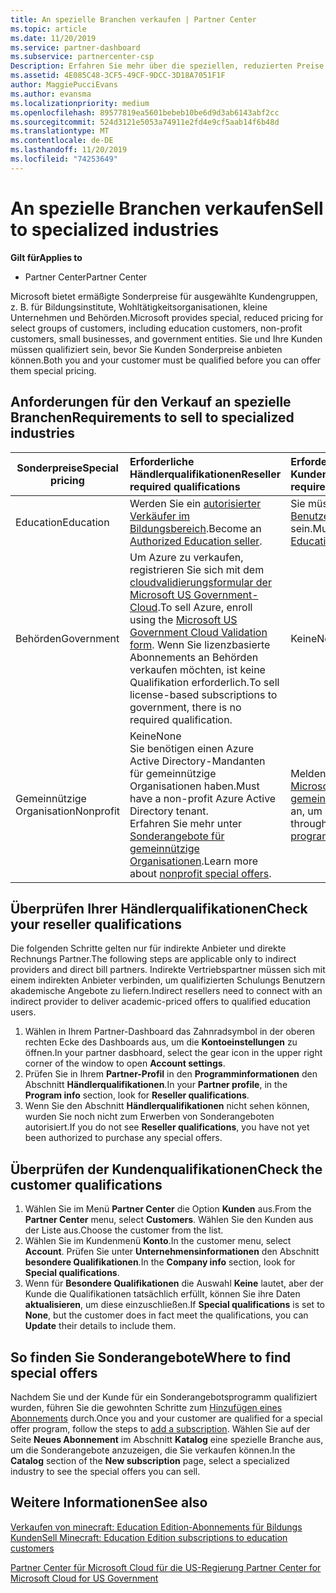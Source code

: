 ```yaml
---
title: An spezielle Branchen verkaufen | Partner Center
ms.topic: article
ms.date: 11/20/2019
ms.service: partner-dashboard
ms.subservice: partnercenter-csp
Description: Erfahren Sie mehr über die speziellen, reduzierten Preise für bestimmte Kundengruppen von Microsoft, einschließlich Bildungs Kunden, gemeinnützige Kunden und Regierungsbehörden.
ms.assetid: 4E085C48-3CF5-49CF-9DCC-3D18A7051F1F
author: MaggiePucciEvans
ms.author: evansma
ms.localizationpriority: medium
ms.openlocfilehash: 89577819ea5601bebeb10be6d9d3ab6143abf2cc
ms.sourcegitcommit: 524d3121e5053a74911e2fd4e9cf5aab14f6b48d
ms.translationtype: MT
ms.contentlocale: de-DE
ms.lasthandoff: 11/20/2019
ms.locfileid: "74253649"
---
```

# <a name="sell-to-specialized-industries"></a><span data-ttu-id="eb84c-103">An spezielle Branchen verkaufen</span><span class="sxs-lookup"><span data-stu-id="eb84c-103">Sell to specialized industries</span></span>

<span data-ttu-id="eb84c-104">**Gilt für**</span><span class="sxs-lookup"><span data-stu-id="eb84c-104">**Applies to**</span></span>

-  <span data-ttu-id="eb84c-105">Partner Center</span><span class="sxs-lookup"><span data-stu-id="eb84c-105">Partner Center</span></span>

<span data-ttu-id="eb84c-106">Microsoft bietet ermäßigte Sonderpreise für ausgewählte Kundengruppen, z. B. für Bildungsinstitute, Wohltätigkeitsorganisationen, kleine Unternehmen und Behörden.</span><span class="sxs-lookup"><span data-stu-id="eb84c-106">Microsoft provides special, reduced pricing for select groups of customers, including education customers, non-profit customers, small businesses, and government entities.</span></span> <span data-ttu-id="eb84c-107">Sie und Ihre Kunden müssen qualifiziert sein, bevor Sie Kunden Sonderpreise anbieten können.</span><span class="sxs-lookup"><span data-stu-id="eb84c-107">Both you and your customer must be qualified before you can offer them special pricing.</span></span> 

## <a name="requirements-to-sell-to-specialized-industries"></a><span data-ttu-id="eb84c-108">Anforderungen für den Verkauf an spezielle Branchen</span><span class="sxs-lookup"><span data-stu-id="eb84c-108">Requirements to sell to specialized industries</span></span>

|<span data-ttu-id="eb84c-109">**Sonderpreise**</span><span class="sxs-lookup"><span data-stu-id="eb84c-109">**Special pricing**</span></span>   |<span data-ttu-id="eb84c-110">**Erforderliche Händlerqualifikationen**</span><span class="sxs-lookup"><span data-stu-id="eb84c-110">**Reseller required qualifications**</span></span>   |<span data-ttu-id="eb84c-111">**Erforderliche Kundenqualifikationen**</span><span class="sxs-lookup"><span data-stu-id="eb84c-111">**Customer required qualifications**</span></span>   |
|----------------------------|:---------------------------------|:------------------------------------------|
|<span data-ttu-id="eb84c-112">Education</span><span class="sxs-lookup"><span data-stu-id="eb84c-112">Education</span></span>   |<span data-ttu-id="eb84c-113">Werden Sie ein [autorisierter Verkäufer im Bildungsbereich](https://www.mepn.com).</span><span class="sxs-lookup"><span data-stu-id="eb84c-113">Become an [Authorized Education seller](https://www.mepn.com).</span></span>   | <span data-ttu-id="eb84c-114">Sie müssen ein [qualifizierter Benutzer von Bildungsangeboten](https://www.microsoftvolumelicensing.com/DocumentSearch.aspx?Mode=3&DocumentTypeId=7) sein.</span><span class="sxs-lookup"><span data-stu-id="eb84c-114">Must be a [Qualified Education User](https://www.microsoftvolumelicensing.com/DocumentSearch.aspx?Mode=3&DocumentTypeId=7).</span></span>   |
|<span data-ttu-id="eb84c-115">Behörden</span><span class="sxs-lookup"><span data-stu-id="eb84c-115">Government</span></span>   |<span data-ttu-id="eb84c-116">Um Azure zu verkaufen, registrieren Sie sich mit dem [cloudvalidierungsformular der Microsoft US Government-Cloud](https://azuregov.microsoft.com/csp).</span><span class="sxs-lookup"><span data-stu-id="eb84c-116">To sell Azure, enroll using the [Microsoft US Government Cloud Validation form](https://azuregov.microsoft.com/csp).</span></span> <span data-ttu-id="eb84c-117">Wenn Sie lizenzbasierte Abonnements an Behörden verkaufen möchten, ist keine Qualifikation erforderlich.</span><span class="sxs-lookup"><span data-stu-id="eb84c-117">To sell license-based subscriptions to government, there is no required qualification.</span></span>|   <span data-ttu-id="eb84c-118">Keine</span><span class="sxs-lookup"><span data-stu-id="eb84c-118">None</span></span>|
|<span data-ttu-id="eb84c-119">Gemeinnützige Organisation</span><span class="sxs-lookup"><span data-stu-id="eb84c-119">Nonprofit</span></span>  |<span data-ttu-id="eb84c-120">Keine</span><span class="sxs-lookup"><span data-stu-id="eb84c-120">None</span></span><br><span data-ttu-id="eb84c-121">Sie benötigen einen Azure Active Directory-Mandanten für gemeinnützige Organisationen haben.</span><span class="sxs-lookup"><span data-stu-id="eb84c-121">Must have a non-profit Azure Active Directory tenant.</span></span><br><span data-ttu-id="eb84c-122">Erfahren Sie mehr unter [Sonderangebote für gemeinnützige Organisationen](https://assetsprod.microsoft.com/mpn/nonprofit-skus-in-csp-faq.pdf).</span><span class="sxs-lookup"><span data-stu-id="eb84c-122">Learn more about [nonprofit special offers](https://assetsprod.microsoft.com/mpn/nonprofit-skus-in-csp-faq.pdf).</span></span>   |<span data-ttu-id="eb84c-123">Melden Sie sich über das [Microsoft-Programm für gemeinnützige Organisationen](https://nonprofit.microsoft.com/#/register) an, um berechtigt zu sein.</span><span class="sxs-lookup"><span data-stu-id="eb84c-123">Sign up through the [Microsoft nonprofit program](https://nonprofit.microsoft.com/#/register) to be eligible.</span></span>   |


## <a name="check-your-reseller-qualifications"></a><span data-ttu-id="eb84c-124">Überprüfen Ihrer Händlerqualifikationen</span><span class="sxs-lookup"><span data-stu-id="eb84c-124">Check your reseller qualifications</span></span>

<span data-ttu-id="eb84c-125">Die folgenden Schritte gelten nur für indirekte Anbieter und direkte Rechnungs Partner.</span><span class="sxs-lookup"><span data-stu-id="eb84c-125">The following steps are applicable only to indirect providers and direct bill partners.</span></span> <span data-ttu-id="eb84c-126">Indirekte Vertriebspartner müssen sich mit einem indirekten Anbieter verbinden, um qualifizierten Schulungs Benutzern akademische Angebote zu liefern.</span><span class="sxs-lookup"><span data-stu-id="eb84c-126">Indirect resellers need to connect with an indirect provider to deliver academic-priced offers to qualified education users.</span></span> 

1.  <span data-ttu-id="eb84c-127">Wählen in Ihrem Partner-Dashboard das Zahnradsymbol in der oberen rechten Ecke des Dashboards aus, um die **Kontoeinstellungen** zu öffnen.</span><span class="sxs-lookup"><span data-stu-id="eb84c-127">In your partner dasbhoard, select the gear icon in the upper right corner of the window to open **Account settings**.</span></span>
2.  <span data-ttu-id="eb84c-128">Prüfen Sie in Ihrem **Partner-Profil** in den **Programminformationen** den Abschnitt **Händlerqualifikationen**.</span><span class="sxs-lookup"><span data-stu-id="eb84c-128">In your **Partner profile**, in the **Program info** section, look for **Reseller qualifications**.</span></span>
3.  <span data-ttu-id="eb84c-129">Wenn Sie den Abschnitt **Händlerqualifikationen** nicht sehen können, wurden Sie noch nicht zum Erwerben von Sonderangeboten autorisiert.</span><span class="sxs-lookup"><span data-stu-id="eb84c-129">If you do not see **Reseller qualifications**, you have not yet been authorized to purchase any special offers.</span></span>

## <a name="check-the-customer-qualifications"></a><span data-ttu-id="eb84c-130">Überprüfen der Kundenqualifikationen</span><span class="sxs-lookup"><span data-stu-id="eb84c-130">Check the customer qualifications</span></span>

1.  <span data-ttu-id="eb84c-131">Wählen Sie im Menü **Partner Center** die Option **Kunden** aus.</span><span class="sxs-lookup"><span data-stu-id="eb84c-131">From the **Partner Center** menu, select **Customers**.</span></span> <span data-ttu-id="eb84c-132">Wählen Sie den Kunden aus der Liste aus.</span><span class="sxs-lookup"><span data-stu-id="eb84c-132">Choose the customer from the list.</span></span>
2.  <span data-ttu-id="eb84c-133">Wählen Sie im Kundenmenü **Konto**.</span><span class="sxs-lookup"><span data-stu-id="eb84c-133">In the customer menu, select **Account**.</span></span> <span data-ttu-id="eb84c-134">Prüfen Sie unter **Unternehmensinformationen** den Abschnitt **besondere Qualifikationen**.</span><span class="sxs-lookup"><span data-stu-id="eb84c-134">In the **Company info** section, look for **Special qualifications**.</span></span>
3.  <span data-ttu-id="eb84c-135">Wenn für **Besondere Qualifikationen** die Auswahl **Keine** lautet, aber der Kunde die Qualifikationen tatsächlich erfüllt, können Sie ihre Daten **aktualisieren**, um diese einzuschließen.</span><span class="sxs-lookup"><span data-stu-id="eb84c-135">If **Special qualifications** is set to **None**, but the customer does in fact meet the qualifications, you can **Update** their details to include them.</span></span>

## <a name="where-to-find-special-offers"></a><span data-ttu-id="eb84c-136">So finden Sie Sonderangebote</span><span class="sxs-lookup"><span data-stu-id="eb84c-136">Where to find special offers</span></span>

<span data-ttu-id="eb84c-137">Nachdem Sie und der Kunde für ein Sonderangebotsprogramm qualifiziert wurden, führen Sie die gewohnten Schritte zum [Hinzufügen eines Abonnements](create-a-new-subscription.md) durch.</span><span class="sxs-lookup"><span data-stu-id="eb84c-137">Once you and your customer are qualified for a special offer program, follow the steps to [add a subscription](create-a-new-subscription.md).</span></span> <span data-ttu-id="eb84c-138">Wählen Sie auf der Seite **Neues Abonnement** im Abschnitt **Katalog** eine spezielle Branche aus, um die Sonderangebote anzuzeigen, die Sie verkaufen können.</span><span class="sxs-lookup"><span data-stu-id="eb84c-138">In the **Catalog** section of the **New subscription** page, select a specialized industry to see the special offers you can sell.</span></span>

## <a name="see-also"></a><span data-ttu-id="eb84c-139">Weitere Informationen</span><span class="sxs-lookup"><span data-stu-id="eb84c-139">See also</span></span>

[<span data-ttu-id="eb84c-140">Verkaufen von minecraft: Education Edition-Abonnements für Bildungs Kunden</span><span class="sxs-lookup"><span data-stu-id="eb84c-140">Sell Minecraft: Education Edition subscriptions to education customers</span></span>](minecraft-subscriptions.md)

[<span data-ttu-id="eb84c-141">Partner Center für Microsoft Cloud für die US-Regierung</span><span class="sxs-lookup"><span data-stu-id="eb84c-141"> Partner Center for Microsoft Cloud for US Government</span></span>](partner-center-for-microsoft-us-govt-cloud.md)


 

 

 



